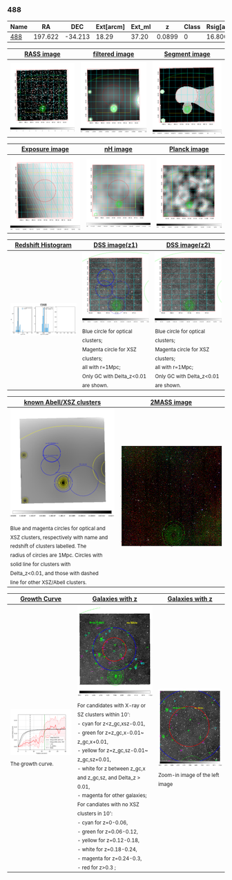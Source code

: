 <div STYLE="page-break-after: always;"></div>

### 488

|Name          |RA          |DEC      | Ext[arcm] | Ext_ml | z    | Class| Rsig[arcmin] | CRsig[c/s] | CR500[c/s] | R500[Mpc] |L500[erg/s]|F500[erg/s/cm^2]| M500[Msun]|Tx[keV]|beta|GC(XSZ,Delta_z<0.01)| GC(OPT,Delta_z<0.01)|GC|alias|
|--------------|------------|------------|---|---|-----------|--------|------|------|----|----|----|----|----|----|----|----|----|----|---|
|[488](script/488.md)     | 197.622       | -34.213       | 18.29    | 37.20   | 0.0899 | 0   | 16.800 |0.130 |0.120 |0.778 |4.246e+43 |2.101e-12 |1.462e+14 |2.783 |0.544 |-, |-, |-, |t568|

|[RASS image](../image/488/488_img.pdf)|[filtered image](../image/488/488_fil.pdf)|[Segment image](../image/488/488_seg.pdf)|
|-------------------|--------------------|-------------------|
| <img src="../image/488/488_img.png" width="300">  | <img src="../image/488/488_fil.png" width="300">   | <img src="../image/488/488_seg.png" width="300">  |

|[Exposure image](../image/488/488_mex.pdf)| [nH image](../image/488/488_nh.pdf)| [Planck image](../image/488/488_p.pdf)|
|-------------------|--------------------|-------------------|
|<img src="../image/488/488_mex.png" width="300">   | <img src="../image/488/488_nh.png" width="300">    | <img src="../image/488/488_p.png" width="300"> |

|[Redshift Histogram](../image/488/488_zg.pdf) | [DSS image(z1)](../image/488/488_dss_z1.pdf)      |  [DSS image(z2)](../image/488/488_dss_z2.pdf)    |
|-------------------|--------------------|-------------------|
|<img src="../image/488/488_zg.png" width="300"> |<img src="../image/488/488_dss_z1.png" width="300"> <sub><br>Blue circle for optical clusters; <br>Magenta circle for XSZ clusters; <br>all with r=1Mpc; <br>Only GC with Delta_z<0.01 are shown. </sub>| <img src="../image/488/488_dss_z2.png" width="300"><sub><br>Blue circle for optical clusters; <br>Magenta circle for XSZ clusters; <br>all with r=1Mpc; <br>Only GC with Delta_z<0.01 are shown. </sub> |

|[known Abell/XSZ clusters](../image/488/488_m.pdf) | [2MASS image](../image/488/488_2mass.pdf)      |
|-------------------|-------------------|
|<img src=../image/488/488_m.png width="300"> <sub><br>Blue and magenta circles for optical and <br>XSZ clusters, respectively with name and <br>redshift of clusters labelled. The <br>radius of circles are 1Mpc. Circles with <br>solid line for clusters with <br>Delta_z<0.01, and those with dashed <br>line for other XSZ/Abell clusters.        </sub>|<img src="../image/488/488_2mass.png" width="300">  |

|[Growth Curve](../image/488/488_gca_all.png) |[Galaxies with z](../image/488/488_opt_ned.pdf) |[Galaxies with z](../image/488/488_opt_ned_zoom.pdf) |
|-------------------|-------------------|-------------------|
| <img src="../image/488/488_gca_all.png" width="300"> <sub><br>The growth curve.</sub>| <img src=../image/488/488_opt_ned.png width="300"> <br><sub> For candidates with X-ray or SZ clusters within 10': <br> - cyan for z<z_gc,xsz-0.01, <br> - green for z=z_gc,x-0.01~ z_gc,x+0.01, <br> - yellow for z=z_gc,sz-0.01~ z_gc,sz+0.01, <br> - white for z between z_gc,x and z_gc,sz, and Delta_z > 0.01, <br> - magenta for other galaxies; <br>For candiates with no XSZ clusters in 10': <br> - cyan for z=0-0.06, <br> - green for z=0.06-0.12, <br> - yellow for z=0.12-0.18, <br> - white for z=0.18-0.24, <br> - magenta for z=0.24-0.3, <br> - red for z>0.3 ;  </sub>|<img src=../image/488/488_opt_ned_zoom.png width="300">  <br><sub> Zoom-in image of the left image</sub>|




